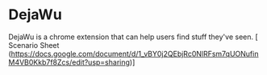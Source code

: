 # DejaWu
DejaWu is a chrome extension that can help users find stuff they've seen. [ Scenario Sheet (https://docs.google.com/document/d/1_vBY0j2QEbjRc0NlRFsm7qUONufinM4VB0Kkb7f8Zcs/edit?usp=sharing)]

